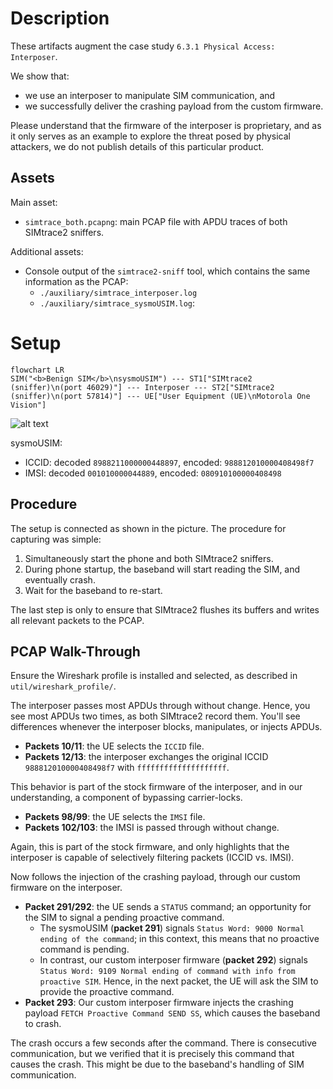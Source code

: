 # Description

These artifacts augment the case study `6.3.1 Physical Access: Interposer`.

We show that:
- we use an interposer to manipulate SIM communication, and
- we successfully deliver the crashing payload from the custom firmware.

Please understand that the firmware of the interposer is proprietary, and as it only serves as an example to explore the threat posed by physical attackers, we do not publish details of this particular product.

## Assets
Main asset:
- `simtrace_both.pcapng`: main PCAP file with APDU traces of both SIMtrace2 sniffers.

Additional assets:
- Console output of the `simtrace2-sniff` tool, which contains the same information as the PCAP:
  - `./auxiliary/simtrace_interposer.log`
  -  `./auxiliary/simtrace_sysmoUSIM.log`: 


# Setup

```mermaid
flowchart LR
SIM("<b>Benign SIM</b>\nsysmoUSIM") --- ST1["SIMtrace2 (sniffer)\n(port 46029)"] --- Interposer --- ST2["SIMtrace2 (sniffer)\n(port 57814)"] --- UE["User Equipment (UE)\nMotorola One Vision"]
```

![alt text](img/setup_annotated.png)

sysmoUSIM:
- ICCID: decoded `8988211000000448897`, encoded: `988812010000408498f7`
- IMSI: decoded `001010000044889`, encoded: `080910100000408498`

## Procedure

The setup is connected as shown in the picture. The procedure for capturing was simple:

1. Simultaneously start the phone and both SIMtrace2 sniffers.
2. During phone startup, the baseband will start reading the SIM, and eventually crash.
3. Wait for the baseband to re-start.

The last step is only to ensure that SIMtrace2 flushes its buffers and writes all relevant packets to the PCAP.

## PCAP Walk-Through

Ensure the Wireshark profile is installed and selected, as described in `util/wireshark_profile/`.

The interposer passes most APDUs through without change. Hence, you see most APDUs two times, as both SIMtrace2 record them. You'll see differences whenever the interposer blocks, manipulates, or injects APDUs.

- **Packets 10/11**: the UE selects the `ICCID` file.
- **Packets 12/13**: the interposer exchanges the original ICCID `988812010000408498f7` with `ffffffffffffffffffff`.

This behavior is part of the stock firmware of the interposer, and in our understanding, a component of bypassing carrier-locks.

- **Packets 98/99**: the UE selects the `IMSI` file.
- **Packets 102/103**: the IMSI is passed through without change.

Again, this is part of the stock firmware, and only highlights that the interposer is capable of selectively filtering packets (ICCID vs. IMSI).

Now follows the injection of the crashing payload, through our custom firmware on the interposer.

- **Packet 291/292**: the UE sends a `STATUS` command; an opportunity for the SIM to signal a pending proactive command.
  - The sysmoUSIM (**packet 291**) signals `Status Word: 9000 Normal ending of the command`; in this context, this means that no proactive command is pending.
  - In contrast, our custom interposer firmware (**packet 292**) signals `Status Word: 9109 Normal ending of command with info from proactive SIM`. Hence, in the next packet, the UE will ask the SIM to provide the proactive command.
- **Packet 293**: Our custom interposer firmware injects the crashing payload `FETCH Proactive Command SEND SS`, which causes the baseband to crash.

The crash occurs a few seconds after the command. There is consecutive communication, but we verified that it is precisely this command that causes the crash. This might be due to the baseband's handling of SIM communication.